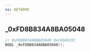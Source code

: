 ```yaml
---
ns: NETWORK
---
```

## _0xFD8B834A8BA05048

```c
// 0xFD8B834A8BA05048 0xC6609191
BOOL _0xFD8B834A8BA05048();
```

